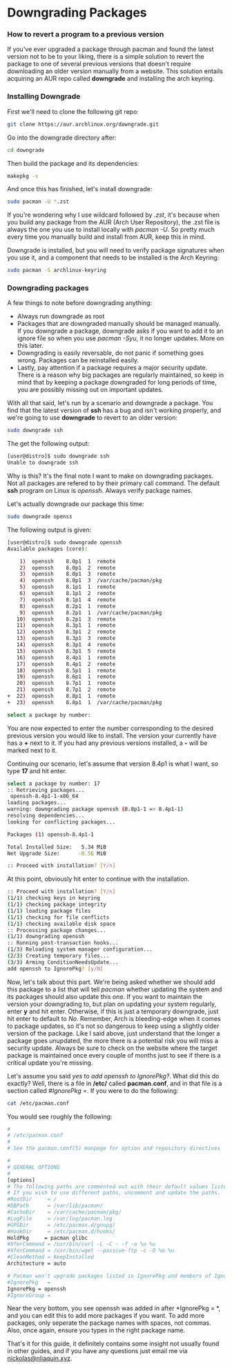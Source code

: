 # Downgrading Packages
### How to revert a program to a previous version

If you've ever upgraded a package through pacman and found the latest version not to be to your liking, there is a simple solution to revert the package to one of several previous versions that doesn't require downloading an older version manually from a website. This solution entails acquiring an AUR repo called **downgrade** and installing the arch keyring.


### Installing Downgrade
First we'll need to clone the following git repo:
```bash
git clone https://aur.archlinux.org/downgrade.git
```

Go into the downgrade directory after:
```bash
cd downgrade
```

Then build the package and its dependencies:
```bash
makepkg -s
```

And once this has finished, let's install downgrade:
```bash
sudo pacman -U *.zst
```
If you're wondering why I use wildcard followed by *.zst*, it's because when you build any package from the AUR (Arch User Repository), the .zst file is always the one you use to install locally with *pacman -U*. So pretty much every time you manually build and install from AUR, keep this in mind.

Downgrade is installed, but you will need to verify package signatures when you use it, and a component that needs to be installed is the Arch Keyring:
```bash
sudo pacman -S archlinux-keyring
```


### Downgrading packages
A few things to note before downgrading anything:
 - Always run downgrade as root
 - Packages that are downgraded manually should be managed manually. If you downgrade a package, downgrade asks if you want to add it to an ignore file so when you use *pacman -Syu*, it no longer updates. More on this later.
 - Downgrading is easily reversable, do not panic if something goes wrong. Packages can be reinstalled easily.
 - Lastly, pay attention if a package requires a major security update. There is a reason why big packages are regularly maintained, so keep in mind that by keeping a package downgraded for long periods of time, you are possibly missing out on important updates.

With all that said, let's run by a scenario and downgrade a package. You find that the latest version of **ssh** has a bug and isn't working properly, and we're going to use **downgrade** to revert to an older version:
```bash
sudo downgrade ssh
```
The get the following output:
```bash
[user@distro]$ sudo downgrade ssh
Unable to downgrade ssh
```
Why is this? It's the final note I want to make on downgrading packages. Not all packages are refered to by their primary call command. The default **ssh** program on Linux is *openssh*. Always verify package names.

Let's actually downgrade our package this time:
```bash
sudo downgrade openss
```
The following output is given:
```bash
[user@distro]$ sudo downgrade openssh
Available packages (core):

    1)  openssh    8.0p1  1  remote
    2)  openssh    8.0p1  2  remote
    3)  openssh    8.0p1  3  remote
    4)  openssh    8.0p1  3  /var/cache/pacman/pkg
    5)  openssh    8.1p1  1  remote
    6)  openssh    8.1p1  2  remote
    7)  openssh    8.1p1  4  remote
    8)  openssh    8.2p1  1  remote
    9)  openssh    8.2p1  1  /var/cache/pacman/pkg
   10)  openssh    8.2p1  3  remote
   11)  openssh    8.3p1  1  remote
   12)  openssh    8.3p1  2  remote
   13)  openssh    8.3p1  3  remote
   14)  openssh    8.3p1  4  remote
   15)  openssh    8.3p1  5  remote
   16)  openssh    8.4p1  1  remote
   17)  openssh    8.4p1  2  remote
   18)  openssh    8.5p1  1  remote
   19)  openssh    8.6p1  1  remote
   20)  openssh    8.7p1  1  remote
   21)  openssh    8.7p1  2  remote
+  22)  openssh    8.8p1  1  remote
+  23)  openssh    8.8p1  1  /var/cache/pacman/pkg

select a package by number: 
```
You are now expected to enter the number corresponding to the desired previous version you would like to install. The version your currently have has a **+** next to it. If you had any previous versions installed, a **-** will be marked next to it.

Continuing our scenario, let's assume that version 8.4p1 is what I want, so type **17** and hit enter.
```bash
select a package by number: 17
:: Retrieving packages...
 openssh-8.4p1-1-x86_64                                                                906.3 KiB   764 KiB/s 00:01 [####################################################################] 100%
loading packages...
warning: downgrading package openssh (8.8p1-1 => 8.4p1-1)
resolving dependencies...
looking for conflicting packages...

Packages (1) openssh-8.4p1-1

Total Installed Size:   5.34 MiB
Net Upgrade Size:      -0.56 MiB

:: Proceed with installation? [Y/n] 
```
At this point, obviously hit enter to continue with the installation.
```bash
:: Proceed with installation? [Y/n] 
(1/1) checking keys in keyring                                                                                     [####################################################################] 100%
(1/1) checking package integrity                                                                                   [####################################################################] 100%
(1/1) loading package files                                                                                        [####################################################################] 100%
(1/1) checking for file conflicts                                                                                  [####################################################################] 100%
(1/1) checking available disk space                                                                                [####################################################################] 100%
:: Processing package changes...
(1/1) downgrading openssh                                                                                          [####################################################################] 100%
:: Running post-transaction hooks...
(1/3) Reloading system manager configuration...
(2/3) Creating temporary files...
(3/3) Arming ConditionNeedsUpdate...
add openssh to IgnorePkg? [y/N] 
```
Now, let's talk about this part. We're being asked whether we should add this package to a list that will tell *pacman* whether updating the system and its packages should also update this one. If you want to maintain the version your downgrading to, but plan on updating your system regularly, enter **y** and hit enter. Otherwise, if this is just a temporary downgrade, just hit enter to default to *No*. Remember, Arch is bleeding-edge when it comes to package updates, so it's not so dangerous to keep using a slightly older version of the package. Like I said above, just understand that the longer a package goes unupdated, the more there is a potential risk you will miss a security update. Always be sure to check on the website where the target package is maintained once every couple of months just to see if there is a critical update you're missing.

Let's assume you said *yes* to *add openssh to IgnorePkg?*. What did this do exactly? Well, there is a file in **/etc/** called **pacman.conf**, and in that file is a section called *#IgnorePkg =*. If you were to do the following:
```bash
cat /etc/pacman.conf
```
You would see roughly the following:
```bash
#
# /etc/pacman.conf
#
# See the pacman.conf(5) manpage for option and repository directives

#
# GENERAL OPTIONS
#
[options]
# The following paths are commented out with their default values listed.
# If you wish to use different paths, uncomment and update the paths.
#RootDir     = /
#DBPath      = /var/lib/pacman/
#CacheDir    = /var/cache/pacman/pkg/
#LogFile     = /var/log/pacman.log
#GPGDir      = /etc/pacman.d/gnupg/
#HookDir     = /etc/pacman.d/hooks/
HoldPkg     = pacman glibc
#XferCommand = /usr/bin/curl -L -C - -f -o %o %u
#XferCommand = /usr/bin/wget --passive-ftp -c -O %o %u
#CleanMethod = KeepInstalled
Architecture = auto

# Pacman won't upgrade packages listed in IgnorePkg and members of IgnoreGroup
#IgnorePkg   =
IgnorePkg = openssh
#IgnoreGroup =

```
Near the very bottom, you see openssh was added in after *IgnorePkg = *, and you can edit this to add more packages if you want. To add more packages, only seperate the package names with spaces, not commas. Also, once again, ensure you types in the right package name.

That's it for this guide, it definitely contains some insight not usually found in other guides, and if you have any questions just email me via nickolas@nliaquin.xyz.

